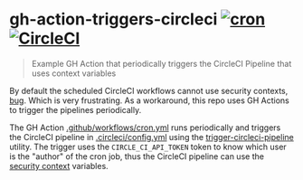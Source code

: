 # gh-action-triggers-circleci [![cron](https://github.com/bahmutov/gh-action-triggers-circleci/actions/workflows/cron.yml/badge.svg?branch=main)](https://github.com/bahmutov/gh-action-triggers-circleci/actions/workflows/cron.yml) [![CircleCI](https://circleci.com/gh/bahmutov/gh-action-triggers-circleci/tree/main.svg?style=svg)](https://circleci.com/gh/bahmutov/gh-action-triggers-circleci/tree/main)
> Example GH Action that periodically triggers the CircleCI Pipeline that uses context variables

By default the scheduled CircleCI workflows cannot use security contexts, [bug](https://circleci.canny.io/cloud-feature-requests/p/allow-restricted-contexts-within-scheduled-workflows). Which is very frustrating. As a workaround, this repo uses GH Actions to trigger the pipelines periodically.

The GH Action [.github/workflows/cron.yml](./.github/workflows/cron.yml) runs periodically and triggers the CircleCI pipeline in [.circleci/config.yml](./.circleci/config.yml) using the [trigger-circleci-pipeline](https://github.com/bahmutov/trigger-circleci-pipeline) utility. The trigger uses the `CIRCLE_CI_API_TOKEN` token to know which user is the "author" of the cron job, thus the CircleCI pipeline can use the [security context](https://circleci.com/docs/2.0/contexts/) variables.
